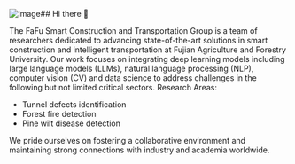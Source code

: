 ![image](https://github.com/user-attachments/assets/f25f5c7b-0336-4ea7-b5ef-8e77d9f24ba4)## Hi there 👋

The FaFu Smart Construction and Transportation Group is a team of researchers dedicated to advancing state-of-the-art solutions in smart construction and intelligent transportation at Fujian Agriculture and Forestry University. Our work focuses on integrating deep learning models including large language models (LLMs), natural language processing (NLP), computer vision (CV) and data science to address challenges in the following but not limited critical sectors.
Research Areas:
* Tunnel defects identification
* Forest fire detection
* Pine wilt disease detection
  
We pride ourselves on fostering a collaborative environment and maintaining strong connections with industry and academia worldwide.

